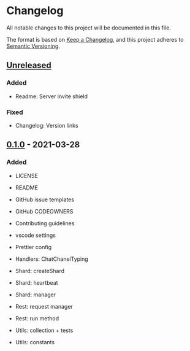 # Changelog

All notable changes to this project will be documented in this file.

The format is based on [Keep a Changelog](https://keepachangelog.com/en/1.0.0/),
and this project adheres to [Semantic Versioning](https://semver.org/spec/v2.0.0.html).

## [Unreleased]

### Added

- Readme: Server invite shield

### Fixed

- Changelog: Version links

## [0.1.0] - 2021-03-28

### Added

- LICENSE
- README

- GitHub issue templates
- GitHub CODEOWNERS
- Contributing guidelines

- vscode settings
- Prettier config

- Handlers: ChatChanelTyping

- Shard: createShard
- Shard: heartbeat
- Shard: manager

- Rest: request manager
- Rest: run method

- Utils: collection + tests
- Utils: constants

<!-- ## [1.0.0] - YYYY-MM-DD

* First release

[1.0.0]: https://github.com/itohatweb/guildeno/compare/d8289344f143271f1156dbec582e6209bd95260b...1.0.0 -->

<!--
TYPES:
- Added
- Changed
- Deprecated
- Removed
- Fixed
- Security
 -->

[unreleased]: https://github.com/itohatweb/guildeno/compare/0.1.0...main
[0.1.0]: https://github.com/itohatweb/guildeno/compare/d8289344f143271f1156dbec582e6209bd95260b...0.1.0

